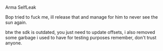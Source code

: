 Arma SelfLeak

Bop tried to fuck me, ill release that and manage for him to never see the sun again. 

btw the sdk is outdated, you just need to update offsets, i also removed some garbage i used to have for testing purposes
remember, don't trust anyone.

